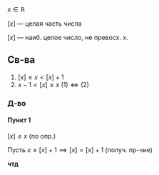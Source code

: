 $x \in \mathbb{R}$

$[x]$ — целая часть числа

$[x]$ — наиб. целое число, не превосх. x.

## Св-ва

1. $[x]\leq x<[x]+1$
2. $x-1<[x]\leq x$ 
$(1)\Leftrightarrow(2)$

### Д-во
#### Пункт 1
$[x]\leq x$ (по опр.)

Пусть $x\geq[x]+1\implies[x]=[x]+1$ (получ. пр-чие)

**чтд**